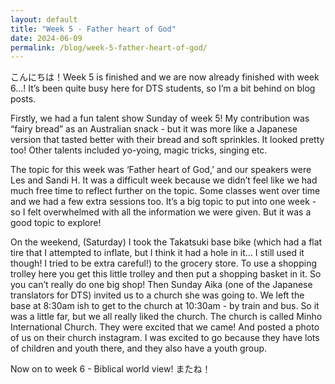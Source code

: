 ```yaml
---
layout: default
title: "Week 5 - Father heart of God"
date: 2024-06-09
permalink: /blog/week-5-father-heart-of-god/
---
```


<div id="imageGallery"></div>

<script>
$(document).ready(function() {
  $('[data-fancybox="gallery"]').fancybox({
    loop: true, // Enable infinite loop (circular navigation)
    buttons: [
      "zoom",
      "slideShow",
      "fullScreen",
      "thumbs",
      "close"
    ],
    animationEffect: "fade", // Transition effect
    transitionDuration: 500, // Duration of the transition
    keyboard: true // Enable keyboard navigation (arrows)
  });
});

    // Array of image file names (replace with your actual file names)
    var imageFiles = ['week5 (1).webp', 'week5 (2).webp', 'week5 (3).webp', 'week5 (4).webp', 'week5 (5).webp', 'week5 (6).webp', 'week5 (7).webp', 'week5 (8).webp', 'week5 (9).webp', 'week5 (10).webp', 'week5 (11).webp', 'week5 (12).webp', 'week5 (13).webp', 'week5 (14).webp', 'week5 (15).webp', 'week5 (16).webp', 'week5 (17).webp', 'week5 (18).webp', 'week5 (19).webp', 'week5 (20).webp', 'week5 (21).webp']; // Add more as needed

    // Reference to the gallery container
    var galleryContainer = document.getElementById('imageGallery');

    // Loop through image files and generate HTML
    imageFiles.forEach(function(fileName) {
        var imagePath = 'https://raw.githubusercontent.com/to3b/to3b.github.io/main/_posts/week-5/' + fileName; // Adjust the path as necessary
        var caption = 'Image ' + fileName; // You can set dynamic captions here
        
        // Create <a> tag for each image
        var link = document.createElement('a');
        link.href = imagePath;
        link.setAttribute('data-fancybox', 'gallery'); // If using Fancybox or similar lightbox

        // Create <img> tag for each image
        var image = document.createElement('img');
        image.src = imagePath;
        image.alt = caption;

        // Append <img> to <a>
        link.appendChild(image);

        // Append <a> to gallery container
        galleryContainer.appendChild(link);
    });
</script>

こんにちは！Week 5 is finished and we are now already finished with week 6…! It’s been quite busy here for DTS students, so I’m a bit behind on blog posts. 

Firstly, we had a fun talent show Sunday of week 5! My contribution was “fairy bread” as an Australian snack - but it was more like a Japanese version that tasted better with their bread and soft sprinkles. It looked pretty too! Other talents included yo-yoing, magic tricks, singing etc. 

The topic for this week was ‘Father heart of God,’ and our speakers were Les and Sandi H. It was a difficult week because we didn’t feel like we had much free time to reflect further on the topic. Some classes went over time and we had a few extra sessions too. It’s a big topic to put into one week - so I felt overwhelmed with all the information we were given. But it was a good topic to explore! 

On the weekend, (Saturday) I took the Takatsuki base bike (which had a flat tire that I attempted to inflate, but I think it had a hole in it… I still used it though! I tried to be extra careful!) to the grocery store. To use a shopping trolley here you get this little trolley and then put a shopping basket in it. So you can’t really do one big shop! Then Sunday Aika (one of the Japanese translators for DTS) invited us to a church she was going to. We left the base at 8:30am ish to get to the church at 10:30am - by train and bus. So it was a little far, but we all really liked the church. The church is called Minho International Church. They were excited that we came! And posted a photo of us on their church instagram. I was excited to go because they have lots of children and youth there, and they also have a youth group. 

Now on to week 6 - Biblical world view! またね！
